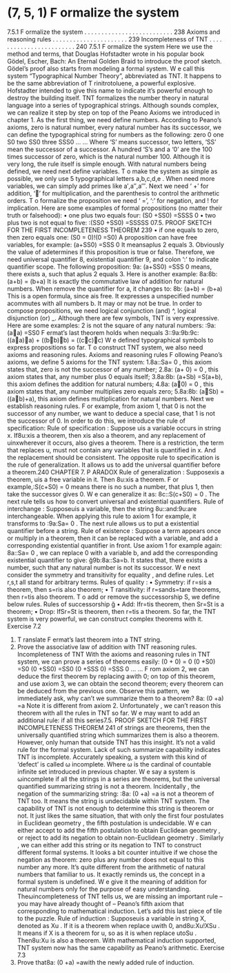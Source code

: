 # (7, 5, 1) F ormalize the system

7.5.1 F ormalize the system . . . . . . . . . . . . . . . . . . . . . . . . . . 238
Axioms and reasoning rules . . . . . . . . . . . . . . . . . . . . . . 239
Incompleteness of TNT . . . . . . . . . . . . . . . . . . . . . . . . 240
7.5.1 F ormalize the system
Here we use the method and terms, that Douglas Hofstadter wrote in his popular book
Gödel, Escher, Bach: An Eternal Golden Braid to introduce the proof sketch. Gödel’s
proof also starts from modeling a formal system. W e call this system “Typographical
Number Theory”, abbreviated as TNT. It happens to be the same abbreviation of T rinitrotoluene, a powerful explosive. Hofstadter intended to give this name to indicate it’s
powerful enough to destroy the building itself. TNT formalizes the number theory in
natural language into a series of typographical strings. Although sounds complex, we
can realize it step by step on top of the Peano Axioms we introduced in chapter 1. As
the first thing, we need define numbers. According to Peano’s axioms, zero is natural
number, every natural number has its successor, we can define the typographical string
for numbers as the following:
zero 0
one S0
two SS0
three SSS0
... ...
Where ‘S’ means successor, two letters, ‘SS’ mean the successor of a successor. A
hundred ‘S’s and a ‘0’ are the 100 times successor of zero, which is the natural number
100. Although it is very long, the rule itself is simple enough. With natural numbers
being defined, we need next define variables. T o make the system as simple as possible,
we only use 5 typographical letters a,b,c,d,e . When need more variables, we can simply
add primes like a′,a′′,a′′′. Next we need ‘ +’ for addition, ‘’ for multiplication, and the
parenthesis to control the arithmetic orders. T o formalize the proposition we need ‘ =’,
‘:’ for negation, and ! for implication. Here are some examples of formal propositions
(no matter their truth or falsehood):
• one plus two equals four: (S0 +SS0) =SSSS 0
• two plus two is not equal to five: :(SS0 +SS0) =SSSSS 07.5. PROOF SKETCH FOR THE FIRST INCOMPLETENESS THEOREM 239
• if one equals to zero, then zero equals one: (S0 = 0)!(0 =S0)
A proposition can have free variables, for example:
(a+SS0) =SSS 0
It meansaplus 2 equals 3. Obviously the value of adetermines if this proposition is
true or false. Therefore, we need universal quantifier 8, existential quantifier 9, and colon
‘:’ to indicate quantifier scope. The following proposition:
9a: (a+SS0) =SSS 0
means, there exists a, such that aplus 2 equals 3. Here is another example:
8a:8b: (a+b) = (b+a)
It is exactly the commutative law of addition for natural numbers. When remove the
quantifier for a, it changes to:
8b: (a+b) = (b+a)
This is a open formula, since ais free. It expresses a unspecified number acommutes
with all numbers b. It may or may not be true. In order to compose propositions, we need
logical conjunction (and) ^, logical disjunction (or) _. Although there are few symbols,
TNT is very expressive. Here are some examples:
2 is not the square of any natural numbers: :9a: (aa) =SS0
F ermat’s last theorem holds when nequals 3::9a:9b:9c: ((aa)a) + ((bb)b) =
((cc)c)
W e defined typographical symbols to express propositions so far. T o construct TNT
system, we also need axioms and reasoning rules.
Axioms and reasoning rules
F ollowing Peano’s axioms, we define 5 axioms for the TNT system:
1.8a::Sa= 0 , this axiom states that, zero is not the successor of any number;
2.8a: (a+ 0) = 0 , this axiom states that, any number plus 0 equals itself;
3.8a:8b: (a+Sb) =S(a+b), this axiom defines the addition for natural numbers;
4.8a: (a0) = 0 , this axiom states that, any number multiplies zero equals zero;
5.8a:8b: (aSb) = ((ab)+a), this axiom defines multiplication for natural numbers.
Next we establish reasoning rules. F or example, from axiom 1, that 0 is not the
successor of any number, we want to deduce a special case, that 1 is not the successor of
0. In order to do this, we introduce the rule of specification:
Rule of specification : Suppose uis a variable occurs in string x. If8u:xis a
theorem, then xis also a theorem, and any replacement of uinxwherever it occurs, also
gives a theorem.
There is a restriction, the term that replaces u, must not contain any variables that
is quantified in x. And the replacement should be consistent. The opposite rule to
specification is the rule of generalization. It allows us to add the universal quantifier
before a theorem.240 CHAPTER 7. P ARADOX
Rule of generalization : Supposexis a theorem, uis a free variable in it. Then
8u:xis a theorem.
F or example,:S(c+S0) = 0 means there is no such a number, that plus 1, then take
the successor gives 0. W e can generalize it as: 8c::S(c+S0) = 0 .
The next rule tells us how to convert universal and existential quantifiers.
Rule of interchange : Supposeuis a variable, then the string 8u::and:9u:are
interchangeable.
When applying this rule to axiom 1 for example, it transforms to :9a:Sa= 0 . The
next rule allows us to put a existential quantifier before a string.
Rule of existence : Suppose a term appears once or multiply in a theorem, then it
can be replaced with a variable, and add a corresponding existential quantifier in front.
Use axiom 1 for example again: 8a::Sa= 0 , we can replace 0 with a variable b, and
add the corresponding existential quantifier to give: ğ9b:8a::Sa=b. It states that,
there exists a number, such that any natural number is not its successor.
W e next consider the symmetry and transitivity for equality , and define rules. Let
r,s,t all stand for arbitrary terms.
Rules of quality :
• Symmetry: if r=sis a theorem, then s=ris also theorem;
• T ransitivity: if r=sands=tare theorems, then r=tis also theorem.
T o add or remove the successorship S, we define below rules.
Rules of successorship ğ
• Add: Ifr=tis theorem, then Sr=St is a theorem;
• Drop: IfSr=St is theorem, then r=tis a theorem.
So far, the TNT system is very powerful, we can construct complex theorems with it.
Exercise 7.2
1. T ranslate F ermat’s last theorem into a TNT string.
2. Prove the associative law of addition with TNT reasoning rules.
Incompleteness of TNT
With the axioms and reasoning rules in TNT system, we can prove a series of theorems
easily:
(0 + 0) = 0
(0 +S0) =S0
(0 +SS0) =SS0
(0 +SSS 0) =SSS 0
... ...
F rom axiom 2, we can deduce the first theorem by replacing awith 0; on top of this
theorem, and use axiom 3, we can obtain the second theorem; every theorem can be
deduced from the previous one. Observe this pattern, we immediately ask, why can’t we
summarize them to a theorem?
8a: (0 +a) =a
Note it is different from axiom 2. Unfortunately , we can’t reason this theorem with
all the rules in TNT so far. W e may want to add an additional rule: if all this series7.5. PROOF SKETCH FOR THE FIRST INCOMPLETENESS THEOREM 241
of strings are theorems, then the universally quantified string which summarizes them is
also a theorem. However, only human that outside TNT has this insight. It’s not a valid
rule for the formal system.
Lack of such summarize capability indicates TNT is incomplete. Accurately speaking,
a system with this kind of ‘defect’ is called ω incomplete. Where ω is the cardinal of
countable infinite set introduced in previous chapter. W e say a system is ωincomplete if
all the strings in a series are theorems, but the universal quantified summarizing string is
not a theorem. Incidentally , the negation of the summarizing string:
:8a: (0 +a) =a
is not a theorem of TNT too. It means the string is undecidable within TNT system.
The capability of TNT is not enough to determine this string is theorem or not. It just
likes the same situation, that with only the first four postulates in Euclidean geometry ,
the fifth postulation is undecidable. W e can either accept to add the fifth postulation
to obtain Euclidean geometry , or reject to add its negation to obtain non-Euclidean
geometry . Similarly , we can either add this string or its negation to TNT to construct
different formal systems.
It looks a bit counter intuitive if we chose the negation as theorem: zero plus any
number does not equal to this number any more. It’s quite different from the arithmetic
of natural numbers that familiar to us. It exactly reminds us, the concept in a formal
system is undefined. W e give it the meaning of addition for natural numbers only for the
purpose of easy understanding.
Theωincompleteness of TNT tells us, we are missing an important rule – you may have
already thought of – Peano’s fifth axiom that corresponding to mathematical induction.
Let’s add this last piece of tile to the puzzle.
Rule of induction : Supposeuis a variable in string X, denoted as Xu . If it is a
theorem when replace uwith 0, and8u:Xu!XSu . It means if X is a theorem for u,
so as it is when replace utoSu . Then8u:Xu is also a theorem.
With mathematical induction supported, TNT system now has the same capability
as Peano’s arithmetic.
Exercise 7.3
1. Prove that8a: (0 +a) =awith the newly added rule of induction.

